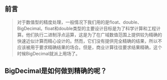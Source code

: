 ## 前言
> 对于数值型的精度处理，一般情况下我们用的是float、double、BigDecimal。float和double类型的主要设计目标是为了科学计算和工程计算。他们执行二进制浮点运算，这是为了在广域数值范围上提供较为精确的快速近似计算而精心设计的。然而，它们没有提供完全精确的结果，所以不应该被用于要求精确结果的场合。但是，商业计算往往要求结果精确，这个时候BigDecimal就派上用场了。

## BigDecimal是如何做到精确的呢？
